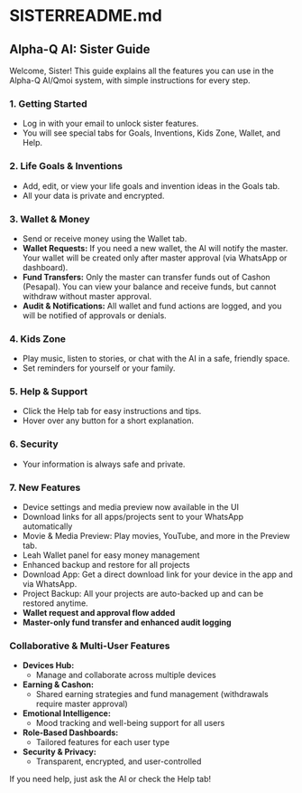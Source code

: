 # SISTERREADME.md

## Alpha-Q AI: Sister Guide

Welcome, Sister! This guide explains all the features you can use in the Alpha-Q AI/Qmoi system, with simple instructions for every step.

### 1. Getting Started
- Log in with your email to unlock sister features.
- You will see special tabs for Goals, Inventions, Kids Zone, Wallet, and Help.

### 2. Life Goals & Inventions
- Add, edit, or view your life goals and invention ideas in the Goals tab.
- All your data is private and encrypted.

### 3. Wallet & Money
- Send or receive money using the Wallet tab.
- **Wallet Requests:** If you need a new wallet, the AI will notify the master. Your wallet will be created only after master approval (via WhatsApp or dashboard).
- **Fund Transfers:** Only the master can transfer funds out of Cashon (Pesapal). You can view your balance and receive funds, but cannot withdraw without master approval.
- **Audit & Notifications:** All wallet and fund actions are logged, and you will be notified of approvals or denials.

### 4. Kids Zone
- Play music, listen to stories, or chat with the AI in a safe, friendly space.
- Set reminders for yourself or your family.

### 5. Help & Support
- Click the Help tab for easy instructions and tips.
- Hover over any button for a short explanation.

### 6. Security
- Your information is always safe and private.

### 7. New Features
- Device settings and media preview now available in the UI
- Download links for all apps/projects sent to your WhatsApp automatically
- Movie & Media Preview: Play movies, YouTube, and more in the Preview tab.
- Leah Wallet panel for easy money management
- Enhanced backup and restore for all projects
- Download App: Get a direct download link for your device in the app and via WhatsApp.
- Project Backup: All your projects are auto-backed up and can be restored anytime.
- **Wallet request and approval flow added**
- **Master-only fund transfer and enhanced audit logging**

### Collaborative & Multi-User Features

- **Devices Hub:**
  - Manage and collaborate across multiple devices
- **Earning & Cashon:**
  - Shared earning strategies and fund management (withdrawals require master approval)
- **Emotional Intelligence:**
  - Mood tracking and well-being support for all users
- **Role-Based Dashboards:**
  - Tailored features for each user type
- **Security & Privacy:**
  - Transparent, encrypted, and user-controlled

If you need help, just ask the AI or check the Help tab!
